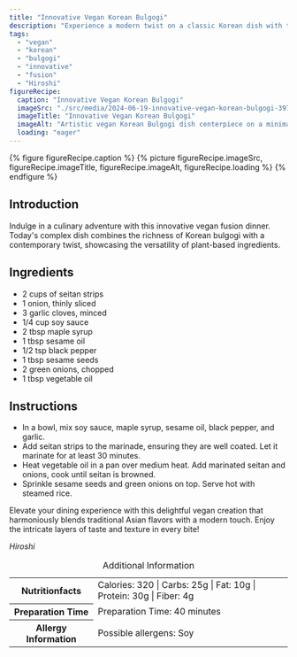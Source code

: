 ```yaml
---
title: "Innovative Vegan Korean Bulgogi"
description: "Experience a modern twist on a classic Korean dish with this innovative vegan bulgogi recipe. Perfectly balancing traditional flavors with plant-based ingredients, this dish is a true culinary delight."
tags:
  - "vegan"
  - "korean"
  - "bulgogi"
  - "innovative"
  - "fusion"
  - "Hiroshi"
figureRecipe: 
  caption: "Innovative Vegan Korean Bulgogi"
  imageSrc: "./src/media/2024-06-19-innovative-vegan-korean-bulgogi-3972.png"
  imageTitle: "Innovative Vegan Korean Bulgogi"
  imageAlt: "Artistic vegan Korean Bulgogi dish centerpiece on a minimalistic dinner table with steamed rice and elegant garnishes."
  loading: "eager"
---
```


{% figure figureRecipe.caption %}
{% picture figureRecipe.imageSrc, figureRecipe.imageTitle, figureRecipe.imageAlt, figureRecipe.loading %}
{% endfigure %}

## Introduction

Indulge in a culinary adventure with this innovative vegan fusion dinner. Today's complex dish combines the richness of Korean bulgogi with a contemporary twist, showcasing the versatility of plant-based ingredients.

## Ingredients

- 2 cups of seitan strips
- 1 onion, thinly sliced
- 3 garlic cloves, minced
- 1/4 cup soy sauce
- 2 tbsp maple syrup
- 1 tbsp sesame oil
- 1/2 tsp black pepper
- 1 tbsp sesame seeds
- 2 green onions, chopped
- 1 tbsp vegetable oil

## Instructions

- In a bowl, mix soy sauce, maple syrup, sesame oil, black pepper, and garlic.
- Add seitan strips to the marinade, ensuring they are well coated. Let it marinate for at least 30 minutes.
- Heat vegetable oil in a pan over medium heat. Add marinated seitan and onions, cook until seitan is browned.
- Sprinkle sesame seeds and green onions on top. Serve hot with steamed rice.

Elevate your dining experience with this delightful vegan creation that harmoniously blends traditional Asian flavors with a modern touch. Enjoy the intricate layers of taste and texture in every bite!

*Hiroshi*

<table><caption class='sr-only'>Additional Information</caption><tr><th>Nutritionfacts</th><td>Calories: 320 | Carbs: 25g | Fat: 10g | Protein: 30g | Fiber: 4g&nbsp;</td></tr><tr><th>Preparation Time</th><td>Preparation Time: 40 minutes&nbsp;</td></tr><tr><th>Allergy Information</th><td>Possible allergens: Soy&nbsp;</td></tr></table>

